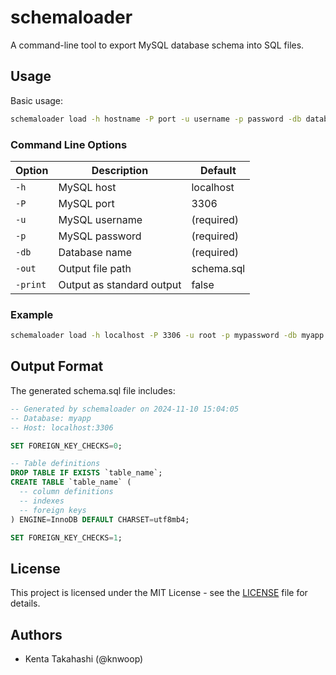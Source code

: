 # schemaloader

A command-line tool to export MySQL database schema into SQL files.

## Usage

Basic usage:

```bash
schemaloader load -h hostname -P port -u username -p password -db database_name -out /path/to/schema.sql
```

### Command Line Options

| Option | Description | Default |
|--------|-------------|---------|
| `-h`   | MySQL host  | localhost |
| `-P`   | MySQL port  | 3306 |
| `-u`   | MySQL username | (required) |
| `-p`   | MySQL password | (required) |
| `-db`  | Database name | (required) |
| `-out` | Output file path | schema.sql |
| `-print` | Output as standard output | false |

### Example

```bash
schemaloader load -h localhost -P 3306 -u root -p mypassword -db myapp -out dump/schema.sql
```

## Output Format

The generated schema.sql file includes:

```sql
-- Generated by schemaloader on 2024-11-10 15:04:05
-- Database: myapp
-- Host: localhost:3306

SET FOREIGN_KEY_CHECKS=0;

-- Table definitions
DROP TABLE IF EXISTS `table_name`;
CREATE TABLE `table_name` (
  -- column definitions
  -- indexes
  -- foreign keys
) ENGINE=InnoDB DEFAULT CHARSET=utf8mb4;

SET FOREIGN_KEY_CHECKS=1;
```

## License

This project is licensed under the MIT License - see the [LICENSE](LICENSE) file for details.


## Authors

- Kenta Takahashi (@knwoop)
